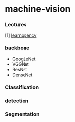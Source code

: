 # machine-vision

### Lectures
[1] [learnopencv](https://github.com/spmallick/learnopencv)



### backbone
- GoogLeNet
- VGGNet
- ResNet
- DenseNet

### Classification

### detection

### Segmentation

